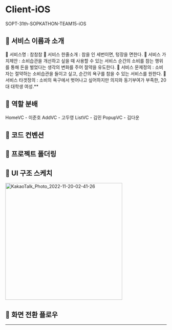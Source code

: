 # Client-iOS
SOPT-31th-SOPKATHON-TEAM15-iOS

## 📌 서비스 이름과 소개
🔔 서비스명 : 참참참
🔔 서비스 한줄소개 : 참을 인 세번이면, 텅장을 면한다. 
🔔 서비스 가치제안 : 소비습관을 개선하고 싶을 때 사용할 수 있는 서비스 순간의 소비를 참는 행위를 통해 돈을 벌었다는 생각의 변화를 주어 절약을 유도한다. 
🔔 서비스 문제정의 : 소비자는 절약하는 소비습관을 들이고 싶고, 순간의 욕구를 참을 수 있는 서비스를 원한다. 
🔔 서비스 타겟정의 : 소비의 욕구에서 벗어나고 싶어하지만 의지와 동기부여가 부족한, 20대 대학생 여성.**

## 📌 역할 분배
HomeVC - 이준호
AddVC - 고두영
ListVC - 김민
PopupVC - 김다운

## 📌 코드 컨벤션

## 📌 프로젝트 폴더링

## 📌 UI 구조 스케치
<img width="365" alt="KakaoTalk_Photo_2022-11-20-02-41-26" src="https://user-images.githubusercontent.com/101977975/202864247-bf3662c4-2b08-4502-b07e-37dd4ce5df08.png">


## 📌 화면 전환 플로우
---
